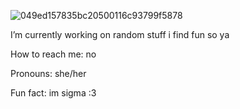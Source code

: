 

   ![049ed157835bc20500116c93799f5878](https://github.com/user-attachments/assets/cb810139-0e53-4b5c-929a-eeb73a987b0e)

 I’m currently working on random stuff i find fun so ya
 
 
 
 How to reach me: no
 
 
 
  Pronouns: she/her
 
 
 
 Fun fact: im sigma :3 



